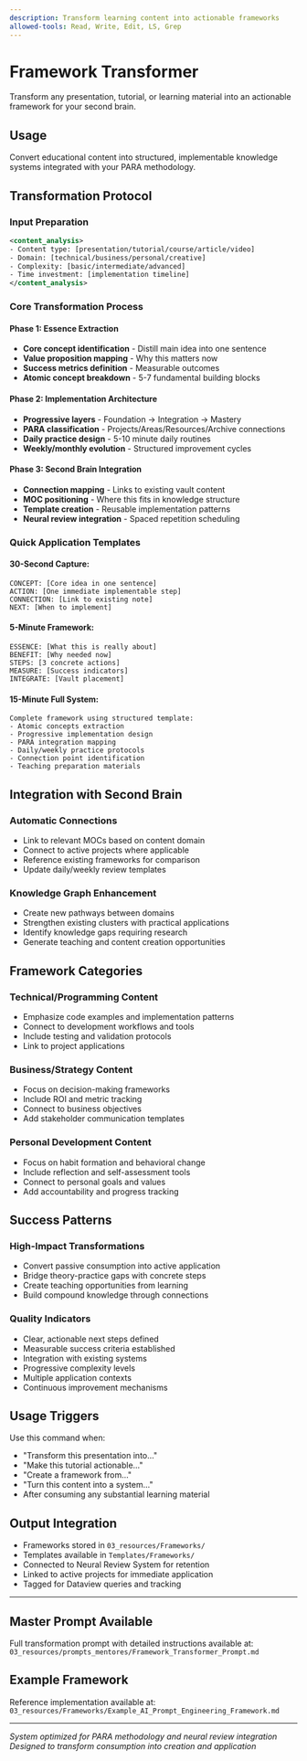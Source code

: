 ```yaml
---
description: Transform learning content into actionable frameworks
allowed-tools: Read, Write, Edit, LS, Grep
---
```


# Framework Transformer

Transform any presentation, tutorial, or learning material into an actionable framework for your second brain.

## Usage
Convert educational content into structured, implementable knowledge systems integrated with your PARA methodology.

## Transformation Protocol

### Input Preparation
```xml
<content_analysis>
- Content type: [presentation/tutorial/course/article/video]
- Domain: [technical/business/personal/creative]  
- Complexity: [basic/intermediate/advanced]
- Time investment: [implementation timeline]
</content_analysis>
```

### Core Transformation Process

#### Phase 1: Essence Extraction
- **Core concept identification** - Distill main idea into one sentence
- **Value proposition mapping** - Why this matters now
- **Success metrics definition** - Measurable outcomes
- **Atomic concept breakdown** - 5-7 fundamental building blocks

#### Phase 2: Implementation Architecture
- **Progressive layers** - Foundation → Integration → Mastery
- **PARA classification** - Projects/Areas/Resources/Archive connections
- **Daily practice design** - 5-10 minute daily routines
- **Weekly/monthly evolution** - Structured improvement cycles

#### Phase 3: Second Brain Integration
- **Connection mapping** - Links to existing vault content
- **MOC positioning** - Where this fits in knowledge structure
- **Template creation** - Reusable implementation patterns
- **Neural review integration** - Spaced repetition scheduling

### Quick Application Templates

#### 30-Second Capture:
```
CONCEPT: [Core idea in one sentence]
ACTION: [One immediate implementable step]
CONNECTION: [Link to existing note]
NEXT: [When to implement]
```

#### 5-Minute Framework:
```
ESSENCE: [What this is really about]
BENEFIT: [Why needed now]
STEPS: [3 concrete actions]
MEASURE: [Success indicators]
INTEGRATE: [Vault placement]
```

#### 15-Minute Full System:
```
Complete framework using structured template:
- Atomic concepts extraction
- Progressive implementation design
- PARA integration mapping
- Daily/weekly practice protocols
- Connection point identification
- Teaching preparation materials
```

## Integration with Second Brain

### Automatic Connections
- Link to relevant MOCs based on content domain
- Connect to active projects where applicable  
- Reference existing frameworks for comparison
- Update daily/weekly review templates

### Knowledge Graph Enhancement
- Create new pathways between domains
- Strengthen existing clusters with practical applications
- Identify knowledge gaps requiring research
- Generate teaching and content creation opportunities

## Framework Categories

### Technical/Programming Content
- Emphasize code examples and implementation patterns
- Connect to development workflows and tools
- Include testing and validation protocols
- Link to project applications

### Business/Strategy Content  
- Focus on decision-making frameworks
- Include ROI and metric tracking
- Connect to business objectives
- Add stakeholder communication templates

### Personal Development Content
- Focus on habit formation and behavioral change
- Include reflection and self-assessment tools
- Connect to personal goals and values
- Add accountability and progress tracking

## Success Patterns

### High-Impact Transformations
- Convert passive consumption into active application
- Bridge theory-practice gaps with concrete steps
- Create teaching opportunities from learning
- Build compound knowledge through connections

### Quality Indicators
- Clear, actionable next steps defined
- Measurable success criteria established
- Integration with existing systems
- Progressive complexity levels
- Multiple application contexts
- Continuous improvement mechanisms

## Usage Triggers
Use this command when:
- "Transform this presentation into..."
- "Make this tutorial actionable..."
- "Create a framework from..."
- "Turn this content into a system..."
- After consuming any substantial learning material

## Output Integration
- Frameworks stored in `03_resources/Frameworks/`
- Templates available in `Templates/Frameworks/`
- Connected to Neural Review System for retention
- Linked to active projects for immediate application
- Tagged for Dataview queries and tracking

---

## Master Prompt Available
Full transformation prompt with detailed instructions available at:
`03_resources/prompts_mentores/Framework_Transformer_Prompt.md`

## Example Framework
Reference implementation available at:
`03_resources/Frameworks/Example_AI_Prompt_Engineering_Framework.md`

---
*System optimized for PARA methodology and neural review integration*
*Designed to transform consumption into creation and application*